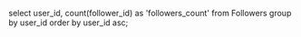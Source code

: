 select
    user_id,
    count(follower_id) as 'followers_count'
from
    Followers
group by
    user_id
order by
    user_id asc;
